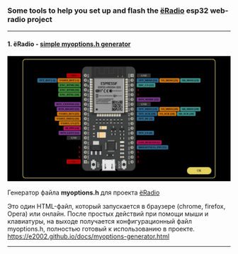 ### Some tools to help you set up and flash the [ёRadio](https://github.com/e2002/yoradio) esp32 web-radio project
---
#### 1. ёRadio - [simple myoptions.h generator](https://e2002.github.io/docs/myoptions-generator.html)
<img src="images/myoptions-generator.jpg" width="830" height="auto">


Генератор файла **myoptions.h** для проекта [ёRadio](https://github.com/e2002/yoradio)

Это один HTML-файл, который запускается в браузере (chrome, firefox, Opera) или онлайн. После простых действий
при помощи мыши и клавиатуры, на выходе получается конфигурационный файл myoptions.h, полностью готовый к использованию в проекте.
https://e2002.github.io/docs/myoptions-generator.html

---
